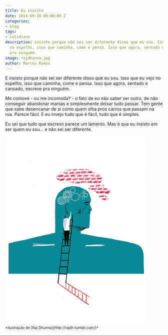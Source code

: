 ```yaml
---
title: Eu insisto
date: 2014-09-28 00:00:00 Z
categories:
- blog
tags:
- cotidiano
description: insisto porque não sei ser diferente disso que eu sou. Isso que eu vejo
  no espelho, isso que caminha, come e pensa. Isso que agora, sentado e cansado, escreve
  pra ninguém.
image: rajdhunna.jpg
author: Marcos Ramon
---
```


E insisto porque não sei ser diferente disso que eu sou. Isso que eu vejo no espelho, isso que caminha, come e pensa. Isso que agora, sentado e cansado, escreve pra ninguém.

Me comove - ou me incomoda? - o fato de eu não saber ser outro, de não conseguir abandonar manias e simplesmente deixar tudo passar. Tem gente que sabe desencanar de si como quem olha pros carros que passam na rua. Parece fácil. E eu invejo tudo que é fácil, tudo que é simples.

Eu sei que tudo que escrevo parece um lamento. Mas é que eu insisto em ser quem eu sou... e não sei ser diferente.

<img src="/assets/images/rajdhunna.jpg">
<small>*Ilustração de [Raj Dhunna](http://rajdh.tumblr.com/)*</small>
